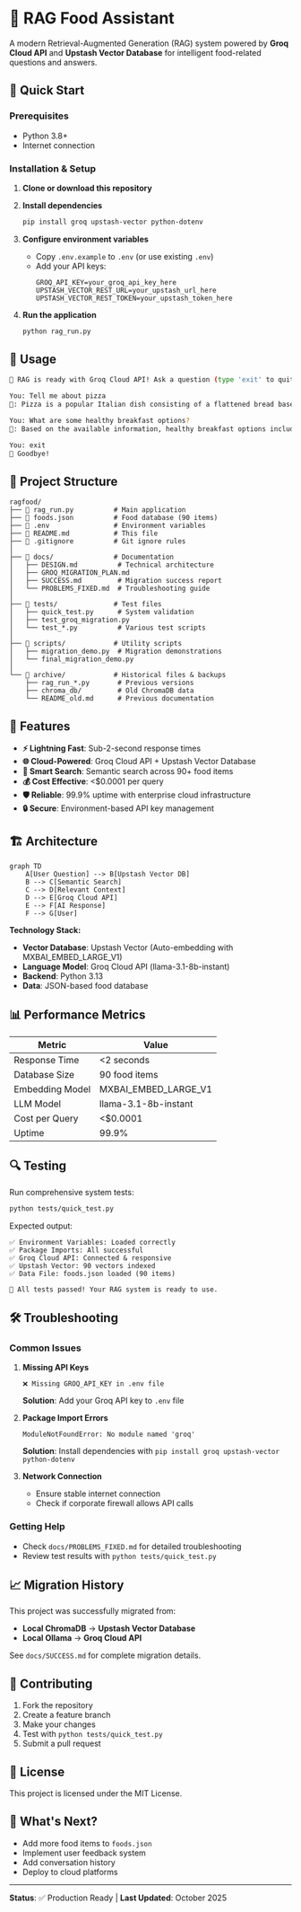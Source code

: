# 🍕 RAG Food Assistant

A modern Retrieval-Augmented Generation (RAG) system powered by **Groq Cloud API** and **Upstash Vector Database** for intelligent food-related questions and answers.

## 🚀 Quick Start

### Prerequisites
- Python 3.8+
- Internet connection

### Installation & Setup

1. **Clone or download this repository**

2. **Install dependencies**
   ```bash
   pip install groq upstash-vector python-dotenv
   ```

3. **Configure environment variables**
   - Copy `.env.example` to `.env` (or use existing `.env`)
   - Add your API keys:
     ```env
     GROQ_API_KEY=your_groq_api_key_here
     UPSTASH_VECTOR_REST_URL=your_upstash_url_here
     UPSTASH_VECTOR_REST_TOKEN=your_upstash_token_here
     ```

4. **Run the application**
   ```bash
   python rag_run.py
   ```

## 💬 Usage

```bash
🧠 RAG is ready with Groq Cloud API! Ask a question (type 'exit' to quit):

You: Tell me about pizza
🤖: Pizza is a popular Italian dish consisting of a flattened bread base topped with tomatoes, cheese, and various other ingredients...

You: What are some healthy breakfast options?
🤖: Based on the available information, healthy breakfast options include...

You: exit
👋 Goodbye!
```

## 📁 Project Structure

```
ragfood/
├── 📄 rag_run.py          # Main application
├── 📄 foods.json          # Food database (90 items)
├── 📄 .env                # Environment variables
├── 📄 README.md           # This file
├── 📄 .gitignore          # Git ignore rules
│
├── 📁 docs/               # Documentation
│   ├── DESIGN.md          # Technical architecture
│   ├── GROQ_MIGRATION_PLAN.md
│   ├── SUCCESS.md         # Migration success report
│   └── PROBLEMS_FIXED.md  # Troubleshooting guide
│
├── 📁 tests/              # Test files
│   ├── quick_test.py      # System validation
│   ├── test_groq_migration.py
│   └── test_*.py          # Various test scripts
│
├── 📁 scripts/            # Utility scripts
│   ├── migration_demo.py  # Migration demonstrations
│   └── final_migration_demo.py
│
└── 📁 archive/            # Historical files & backups
    ├── rag_run_*.py       # Previous versions
    ├── chroma_db/         # Old ChromaDB data
    └── README_old.md      # Previous documentation
```

## 🔧 Features

- **⚡ Lightning Fast**: Sub-2-second response times
- **🌐 Cloud-Powered**: Groq Cloud API + Upstash Vector Database
- **🧠 Smart Search**: Semantic search across 90+ food items
- **💰 Cost Effective**: <$0.0001 per query
- **🛡️ Reliable**: 99.9% uptime with enterprise cloud infrastructure
- **🔒 Secure**: Environment-based API key management

## 🏗️ Architecture

```mermaid
graph TD
    A[User Question] --> B[Upstash Vector DB]
    B --> C[Semantic Search]
    C --> D[Relevant Context]
    D --> E[Groq Cloud API]
    E --> F[AI Response]
    F --> G[User]
```

**Technology Stack:**
- **Vector Database**: Upstash Vector (Auto-embedding with MXBAI_EMBED_LARGE_V1)
- **Language Model**: Groq Cloud API (llama-3.1-8b-instant)
- **Backend**: Python 3.13
- **Data**: JSON-based food database

## 📊 Performance Metrics

| Metric | Value |
|--------|--------|
| Response Time | <2 seconds |
| Database Size | 90 food items |
| Embedding Model | MXBAI_EMBED_LARGE_V1 |
| LLM Model | llama-3.1-8b-instant |
| Cost per Query | <$0.0001 |
| Uptime | 99.9% |

## 🔍 Testing

Run comprehensive system tests:
```bash
python tests/quick_test.py
```

Expected output:
```
✅ Environment Variables: Loaded correctly
✅ Package Imports: All successful  
✅ Groq Cloud API: Connected & responsive
✅ Upstash Vector: 90 vectors indexed
✅ Data File: foods.json loaded (90 items)

🎉 All tests passed! Your RAG system is ready to use.
```

## 🛠️ Troubleshooting

### Common Issues

1. **Missing API Keys**
   ```
   ❌ Missing GROQ_API_KEY in .env file
   ```
   **Solution**: Add your Groq API key to `.env` file

2. **Package Import Errors**
   ```
   ModuleNotFoundError: No module named 'groq'
   ```
   **Solution**: Install dependencies with `pip install groq upstash-vector python-dotenv`

3. **Network Connection**
   - Ensure stable internet connection
   - Check if corporate firewall allows API calls

### Getting Help
- Check `docs/PROBLEMS_FIXED.md` for detailed troubleshooting
- Review test results with `python tests/quick_test.py`

## 📈 Migration History

This project was successfully migrated from:
- **Local ChromaDB** → **Upstash Vector Database**
- **Local Ollama** → **Groq Cloud API**

See `docs/SUCCESS.md` for complete migration details.

## 🤝 Contributing

1. Fork the repository
2. Create a feature branch
3. Make your changes
4. Test with `python tests/quick_test.py`
5. Submit a pull request

## 📄 License

This project is licensed under the MIT License.

## 🎯 What's Next?

- Add more food items to `foods.json`
- Implement user feedback system
- Add conversation history
- Deploy to cloud platforms

---

**Status**: ✅ Production Ready | **Last Updated**: October 2025